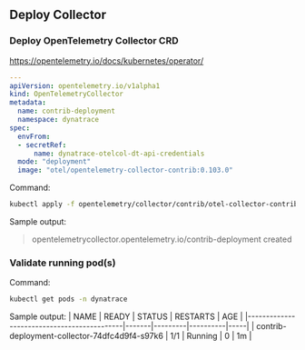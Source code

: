 ## Deploy Collector

### Deploy OpenTelemetry Collector CRD
https://opentelemetry.io/docs/kubernetes/operator/
```yaml
---
apiVersion: opentelemetry.io/v1alpha1
kind: OpenTelemetryCollector
metadata:
  name: contrib-deployment
  namespace: dynatrace
spec:
  envFrom:
  - secretRef:
      name: dynatrace-otelcol-dt-api-credentials
  mode: "deployment"
  image: "otel/opentelemetry-collector-contrib:0.103.0"
```
Command:
```sh
kubectl apply -f opentelemetry/collector/contrib/otel-collector-contrib-deployment-crd.yaml
```
Sample output:
> opentelemetrycollector.opentelemetry.io/contrib-deployment created

### Validate running pod(s)
Command:
```sh
kubectl get pods -n dynatrace
```
Sample output:
| NAME                                       | READY | STATUS  | RESTARTS | AGE |
|--------------------------------------------|-------|---------|----------|-----|
| contrib-deployment-collector-74dfc4d9f4-s97k6 | 1/1   | Running | 0        | 1m  |